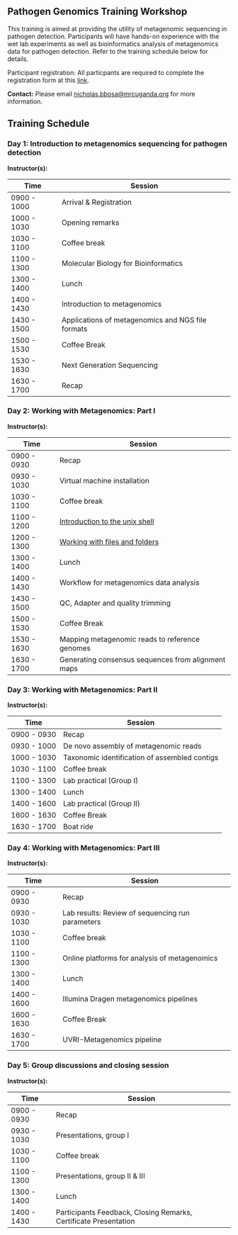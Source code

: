## **Pathogen Genomics Training Workshop**

This training is aimed at providing the utility of metagenomic sequencing in pathogen detection. 
Participants will have hands-on experience with the wet lab experiments as well as bioinformatics analysis of metagenomics data for pathogen detection. Refer to the training schedule below for details. 

Participant registration: All particpants are required to complete the registration form at this [link](https://docs.google.com/forms/d/1x4La0OaNaTgOCK6cj2FXeNSSdEa5-HAy6LmtiWyTXAA/edit).

**Contact:** Please email [nicholas.bbosa@mrcuganda.org](nicholas.bbosa@mrcuganda.org) for more information.

## **Training Schedule**

### **Day 1: Introduction to metagenomics sequencing for pathogen detection**

**Instructor(s):** 

| Time  | Session |
| ------------- | ------------- |
|0900 - 1000 |    Arrival & Registration |
|1000 - 1030 |    Opening remarks |
|1030 - 1100 |    Coffee break|
|1100 - 1300 |    Molecular Biology for Bioinformatics |
|1300 - 1400 |    Lunch |
|1400 - 1430 |    Introduction to metagenomics |
|1430 - 1500 |    Applications of metagenomics and NGS file formats|
|1500 - 1530 |    Coffee Break |
|1530 - 1630 |    Next Generation Sequencing  |
|1630 - 1700 |    Recap  |

### **Day 2: Working with Metagenomics: Part I**

**Instructor(s):** 

| Time  | Session |
| ------------- | ------------- |
|0900 - 0930 |    Recap |
|0930 - 1030 |    Virtual machine installation |
|1030 - 1100 |    Coffee break|
|1100 - 1200 |    [Introduction to the unix shell](https://cambiotraining.github.io/unix-shell/materials/01-basics/01-unix_overview.html) |
|1200 - 1300 |    [Working with files and folders](https://cambiotraining.github.io/unix-shell/materials/01-basics/02-files_directories.html) |
|1300 - 1400 |    Lunch |
|1400 - 1430 |    Workflow for metagenomics data analysis |
|1430 - 1500 |    QC, Adapter and quality trimming |
|1500 - 1530 |    Coffee Break |
|1530 - 1630 |    Mapping metagenomic reads to reference genomes |
|1630 - 1700 |    Generating consensus sequences from alignment maps  |


### **Day 3: Working with Metagenomics: Part II**

**Instructor(s):** 

| Time  | Session |
| ------------- | ------------- |
|0900 - 0930 |    Recap |
|0930 - 1000 |    De novo assembly of metagenomic reads |
|1000 - 1030 |    Taxonomic identification of assembled contigs |
|1030 - 1100 |    Coffee break|
|1100 - 1300 |    Lab practical (Group I)|
|1300 - 1400 |    Lunch |
|1400 - 1600 |    Lab practical (Group II) |
|1600 - 1630 |    Coffee Break |
|1630 - 1700 |    Boat ride  |

### **Day 4: Working with Metagenomics: Part III**

**Instructor(s):** 

| Time  | Session |
| ------------- | ------------- |
|0900 - 0930 |    Recap |
|0930 - 1030 |    Lab results: Review of sequencing run parameters |
|1030 - 1100 |    Coffee break|
|1100 - 1300 |    Online platforms for analysis of metagenomics |
|1300 - 1400 |    Lunch |
|1400 - 1600 |    Illumina Dragen metagenomics pipelines |
|1600 - 1630 |    Coffee Break |
|1630 - 1700 |    UVRI-Metagenomics pipeline  |

### **Day 5: Group discussions and closing session**

**Instructor(s):** 

| Time  | Session |
| ------------- | ------------- |
|0900 - 0930 |    Recap |
|0930 - 1030 |    Presentations, group I |
|1030 - 1100 |    Coffee break|
|1100 - 1300 |    Presentations, group II & III |
|1300 - 1400 |    Lunch |
|1400 - 1430 |    Participants Feedback, Closing Remarks, Certificate Presentation |
